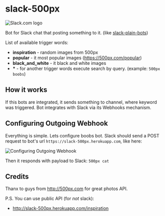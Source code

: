 slack-500px
======
![Slack.com logo](https://slack.global.ssl.fastly.net/8872/img/landing_slack_hash_wordmark_logo.png "Slack.com")

Bot for Slack chat that posting something to it. (like [slack-plain-bots](https://github.com/yetithefoot/slack-plain-bots))

List of available trigger words:
* __inspiration__ - random images from 500px
* __popular__ - it most popular images (https://500px.com/popular)
* __black_and_white__ - it black and white images
* __*__ - for another trigger words execute search by query. (example: `500px boobs`)

How it works
---

If this bots are integrated, it sends something to channel, where keyword was triggered.
Bot integrates with Slack via its Webhooks mechanism.

Configuring Outgoing Webhook
---

Everything is simple. Lets configure boobs bot. Slack should send a POST request to bot's url ```https://slack-500px.herokuapp.com```, like here:

![Configuring Outgoing Webhook](https://github.com/ssnikolay/slack-500px/blob/master/settings.png "Configuring Outgoing Webhook")

Then it responds with payload to Slack: `500px cat`

Credits
---

Thanx to guys from http://500px.com for great photos API.

P.S. You can use public API (for *not* slack):
- http://slack-500px.herokuapp.com/inspiration
